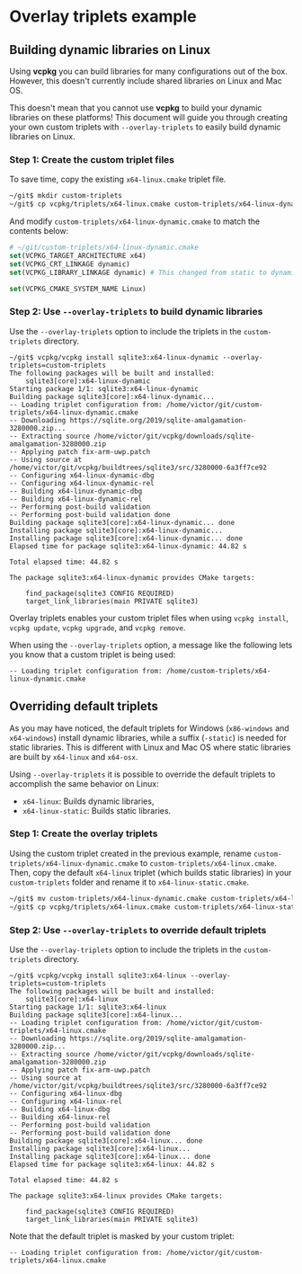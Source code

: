 # Overlay triplets example

## Building dynamic libraries on Linux

Using **vcpkg** you can build libraries for many configurations out of the box. However, this doesn't currently include shared libraries on Linux and Mac OS.

This doesn't mean that you cannot use **vcpkg** to build your dynamic libraries on these platforms! This document will guide you through creating your own custom triplets with `--overlay-triplets` to easily build dynamic libraries on Linux.

### Step 1: Create the custom triplet files

To save time, copy the existing `x64-linux.cmake` triplet file.

```sh
~/git$ mkdir custom-triplets
~/git$ cp vcpkg/triplets/x64-linux.cmake custom-triplets/x64-linux-dynamic.cmake
```

And modify `custom-triplets/x64-linux-dynamic.cmake` to match the contents below:
```cmake
# ~/git/custom-triplets/x64-linux-dynamic.cmake
set(VCPKG_TARGET_ARCHITECTURE x64)
set(VCPKG_CRT_LINKAGE dynamic)
set(VCPKG_LIBRARY_LINKAGE dynamic) # This changed from static to dynamic

set(VCPKG_CMAKE_SYSTEM_NAME Linux)
```

### Step 2: Use `--overlay-triplets` to build dynamic libraries

Use the `--overlay-triplets` option to include the triplets in the `custom-triplets` directory. 

```
~/git$ vcpkg/vcpkg install sqlite3:x64-linux-dynamic --overlay-triplets=custom-triplets
The following packages will be built and installed:
    sqlite3[core]:x64-linux-dynamic
Starting package 1/1: sqlite3:x64-linux-dynamic
Building package sqlite3[core]:x64-linux-dynamic...
-- Loading triplet configuration from: /home/victor/git/custom-triplets/x64-linux-dynamic.cmake
-- Downloading https://sqlite.org/2019/sqlite-amalgamation-3280000.zip...
-- Extracting source /home/victor/git/vcpkg/downloads/sqlite-amalgamation-3280000.zip
-- Applying patch fix-arm-uwp.patch
-- Using source at /home/victor/git/vcpkg/buildtrees/sqlite3/src/3280000-6a3ff7ce92
-- Configuring x64-linux-dynamic-dbg
-- Configuring x64-linux-dynamic-rel
-- Building x64-linux-dynamic-dbg
-- Building x64-linux-dynamic-rel
-- Performing post-build validation
-- Performing post-build validation done
Building package sqlite3[core]:x64-linux-dynamic... done
Installing package sqlite3[core]:x64-linux-dynamic...
Installing package sqlite3[core]:x64-linux-dynamic... done
Elapsed time for package sqlite3:x64-linux-dynamic: 44.82 s

Total elapsed time: 44.82 s

The package sqlite3:x64-linux-dynamic provides CMake targets:

    find_package(sqlite3 CONFIG REQUIRED)
    target_link_libraries(main PRIVATE sqlite3)
```

Overlay triplets enables your custom triplet files when using `vcpkg install`, `vcpkg update`, `vcpkg upgrade`, and `vcpkg remove`.

When using the `--overlay-triplets` option, a message like the following lets you know that a custom triplet is being used: 

```
-- Loading triplet configuration from: /home/custom-triplets/x64-linux-dynamic.cmake
```

## Overriding default triplets

As you may have noticed, the default triplets for Windows (`x86-windows` and `x64-windows`) install dynamic libraries, while a suffix (`-static`) is needed for static libraries. This is different with Linux and Mac OS where static libraries are built by `x64-linux` and `x64-osx`.

Using `--overlay-triplets` it is possible to override the default triplets to accomplish the same behavior on Linux:

* `x64-linux`: Builds dynamic libraries,
* `x64-linux-static`: Builds static libraries.

### Step 1: Create the overlay triplets

Using the custom triplet created in the previous example, rename `custom-triplets/x64-linux-dynamic.cmake` to `custom-triplets/x64-linux.cmake`. Then, copy the default `x64-linux` triplet (which builds static libraries) in your `custom-triplets` folder and rename it to `x64-linux-static.cmake`.

```sh
~/git$ mv custom-triplets/x64-linux-dynamic.cmake custom-triplets/x64-linux.cmake
~/git$ cp vcpkg/triplets/x64-linux.cmake custom-triplets/x64-linux-static.cmake
```

### Step 2: Use `--overlay-triplets` to override default triplets

Use the `--overlay-triplets` option to include the triplets in the `custom-triplets` directory.

```
~/git$ vcpkg/vcpkg install sqlite3:x64-linux --overlay-triplets=custom-triplets
The following packages will be built and installed:
    sqlite3[core]:x64-linux
Starting package 1/1: sqlite3:x64-linux
Building package sqlite3[core]:x64-linux...
-- Loading triplet configuration from: /home/victor/git/custom-triplets/x64-linux.cmake
-- Downloading https://sqlite.org/2019/sqlite-amalgamation-3280000.zip...
-- Extracting source /home/victor/git/vcpkg/downloads/sqlite-amalgamation-3280000.zip
-- Applying patch fix-arm-uwp.patch
-- Using source at /home/victor/git/vcpkg/buildtrees/sqlite3/src/3280000-6a3ff7ce92
-- Configuring x64-linux-dbg
-- Configuring x64-linux-rel
-- Building x64-linux-dbg
-- Building x64-linux-rel
-- Performing post-build validation
-- Performing post-build validation done
Building package sqlite3[core]:x64-linux... done
Installing package sqlite3[core]:x64-linux...
Installing package sqlite3[core]:x64-linux... done
Elapsed time for package sqlite3:x64-linux: 44.82 s

Total elapsed time: 44.82 s

The package sqlite3:x64-linux provides CMake targets:

    find_package(sqlite3 CONFIG REQUIRED)
    target_link_libraries(main PRIVATE sqlite3)
```

Note that the default triplet is masked by your custom triplet:

```
-- Loading triplet configuration from: /home/victor/git/custom-triplets/x64-linux.cmake
```
